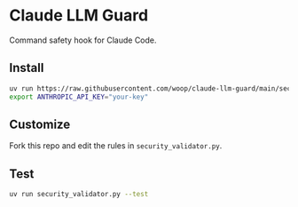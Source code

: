 # Claude LLM Guard

Command safety hook for Claude Code.

## Install

```bash
uv run https://raw.githubusercontent.com/woop/claude-llm-guard/main/security_validator.py --install
export ANTHROPIC_API_KEY="your-key"
```

## Customize

Fork this repo and edit the rules in `security_validator.py`.

## Test

```bash
uv run security_validator.py --test
```